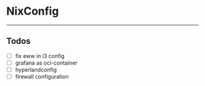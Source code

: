 # NixConfig
---
## Todos

- [ ] fix eww in i3 config
- [ ] grafana as oci-container
- [ ] hyperlandconfig 
- [ ] firewall configuration
